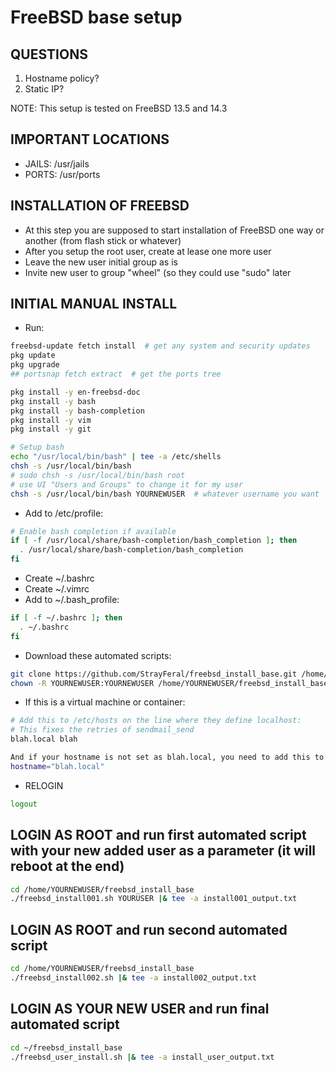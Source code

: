 # FreeBSD base setup
## QUESTIONS
1. Hostname policy?
2. Static IP?

NOTE: This setup is tested on FreeBSD 13.5 and 14.3

## IMPORTANT LOCATIONS
* JAILS: /usr/jails
* PORTS: /usr/ports

## INSTALLATION OF FREEBSD
* At this step you are supposed to start installation of FreeBSD one way or another (from flash stick or whatever)
* After you setup the root user, create at lease one more user
* Leave the new user initial group as is
* Invite new user to group "wheel" (so they could use "sudo" later

## INITIAL MANUAL INSTALL
* Run:
```bash
freebsd-update fetch install  # get any system and security updates
pkg update
pkg upgrade
## portsnap fetch extract  # get the ports tree

pkg install -y en-freebsd-doc
pkg install -y bash
pkg install -y bash-completion
pkg install -y vim
pkg install -y git

# Setup bash
echo "/usr/local/bin/bash" | tee -a /etc/shells
chsh -s /usr/local/bin/bash
# sudo chsh -s /usr/local/bin/bash root
# use UI "Users and Groups" to change it for my user
chsh -s /usr/local/bin/bash YOURNEWUSER  # whatever username you want
```
* Add to /etc/profile:
```bash
# Enable bash completion if available
if [ -f /usr/local/share/bash-completion/bash_completion ]; then
  . /usr/local/share/bash-completion/bash_completion
fi
```
* Create ~/.bashrc
* Create ~/.vimrc
* Add to ~/.bash_profile:
```bash
if [ -f ~/.bashrc ]; then
  . ~/.bashrc
fi
```
* Download these automated scripts:
```bash
git clone https://github.com/StrayFeral/freebsd_install_base.git /home/YOURNEWUSER/freebsd_install_base
chown -R YOURNEWUSER:YOURNEWUSER /home/YOURNEWUSER/freebsd_install_base
```
* If this is a virtual machine or container:
```bash
# Add this to /etc/hosts on the line where they define localhost:
# This fixes the retries of sendmail_send
blah.local blah

And if your hostname is not set as blah.local, you need to add this to /etc/rc.conf:
hostname="blah.local"
```
* RELOGIN
```bash
logout
```

## LOGIN AS ROOT and run first automated script with your new added user as a parameter (it will reboot at the end)
```bash
cd /home/YOURNEWUSER/freebsd_install_base
./freebsd_install001.sh YOURUSER |& tee -a install001_output.txt
```

## LOGIN AS ROOT and run second automated script
```bash
cd /home/YOURNEWUSER/freebsd_install_base
./freebsd_install002.sh |& tee -a install002_output.txt
```

## LOGIN AS YOUR NEW USER and run final automated script
```bash
cd ~/freebsd_install_base
./freebsd_user_install.sh |& tee -a install_user_output.txt
```
